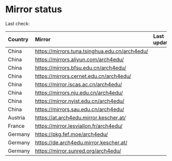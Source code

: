 <script src="./time.js"></script>
# Mirror status
Last check: <script type="text/javascript">localize(1721629703.2873547);</script>

|Country|Mirror|Last update|
|:------|:-----|:----------|
|China|https://mirrors.tuna.tsinghua.edu.cn/arch4edu/|<script type="text/javascript">localize(1721586762);</script>|
|China|https://mirrors.aliyun.com/arch4edu/|<script type="text/javascript">localize(1721586762);</script>|
|China|https://mirrors.bfsu.edu.cn/arch4edu/|<script type="text/javascript">localize(1721586762);</script>|
|China|https://mirrors.cernet.edu.cn/arch4edu/|<script type="text/javascript">localize(1721586762);</script>|
|China|https://mirror.iscas.ac.cn/arch4edu/|<script type="text/javascript">localize(1721586762);</script>|
|China|https://mirrors.nju.edu.cn/arch4edu/|<script type="text/javascript">localize(1721586762);</script>|
|China|https://mirror.nyist.edu.cn/arch4edu/|<script type="text/javascript">localize(1721586762);</script>|
|China|https://mirrors.sau.edu.cn/arch4edu/|<script type="text/javascript">localize(1721586762);</script>|
|Austria|https://at.arch4edu.mirror.kescher.at/|<script type="text/javascript">localize(1721586762);</script>|
|France|https://mirror.lesviallon.fr/arch4edu/|<script type="text/javascript">localize(1721586762);</script>|
|Germany|https://pkg.fef.moe/arch4edu/|<script type="text/javascript">localize(1721586762);</script>|
|Germany|https://de.arch4edu.mirror.kescher.at/|<script type="text/javascript">localize(1721586762);</script>|
|Germany|https://mirror.sunred.org/arch4edu/|<script type="text/javascript">localize(1721586762);</script>|

<script src="./tablefilter/tablefilter.js"></script>
<script src="./table.js"></script>